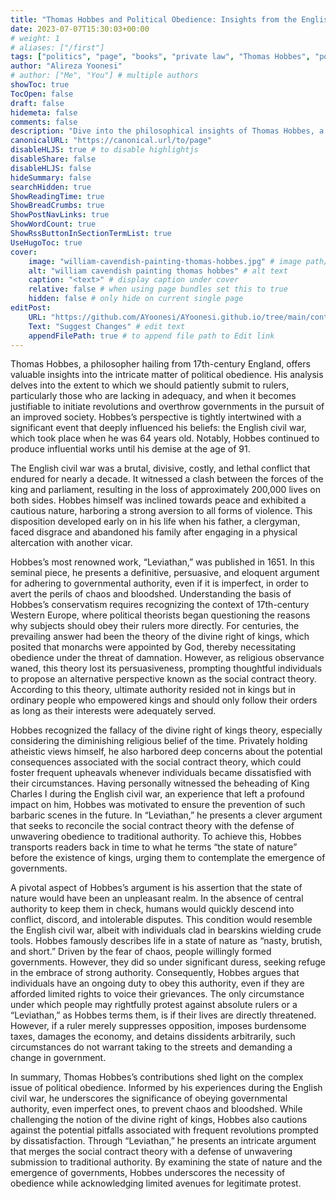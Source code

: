 ```yaml
---
title: "Thomas Hobbes and Political Obedience: Insights from the English Civil War"
date: 2023-07-07T15:30:03+00:00
# weight: 1
# aliases: ["/first"]
tags: ["politics", "page", "books", "private law", "Thomas Hobbes", "political obedience", "English civil war", "Leviathan", "social contract theory", "imperfect rulers", "chaos prevention", "violence", "revolution", "governmental authority"]
author: "Alireza Yoonesi"
# author: ["Me", "You"] # multiple authors
showToc: true
TocOpen: false
draft: false
hidemeta: false
comments: false
description: "Dive into the philosophical insights of Thomas Hobbes, a prominent 17th-century English philosopher, as he explores the complexities of political obedience. Influenced by his experiences during the brutal English civil war, Hobbes emphasizes the importance of submitting to imperfect rulers to prevent chaos and violence. In his renowned work Leviathan, Hobbes merges the social contract theory with a defense of unwavering obedience, while also cautioning against the dangers of frequent revolutions. Discover how Hobbes's perspectives continue to shape our understanding of governmental authority today"
canonicalURL: "https://canonical.url/to/page"
disableHLJS: true # to disable highlightjs
disableShare: false
disableHLJS: false
hideSummary: false
searchHidden: true
ShowReadingTime: true
ShowBreadCrumbs: true
ShowPostNavLinks: true
ShowWordCount: true
ShowRssButtonInSectionTermList: true
UseHugoToc: true
cover:
    image: "william-cavendish-painting-thomas-hobbes.jpg" # image path/url
    alt: "william cavendish painting thomas hobbes" # alt text 
    caption: "<text>" # display caption under cover
    relative: false # when using page bundles set this to true
    hidden: false # only hide on current single page
editPost:
    URL: "https://github.com/AYoonesi/AYoonesi.github.io/tree/main/content"
    Text: "Suggest Changes" # edit text
    appendFilePath: true # to append file path to Edit link
---
```


Thomas Hobbes, a philosopher hailing from 17th-century England, offers valuable insights into the intricate matter of political obedience. His analysis delves into the extent to which we should patiently submit to rulers, particularly those who are lacking in adequacy, and when it becomes justifiable to initiate revolutions and overthrow governments in the pursuit of an improved society. Hobbes’s perspective is tightly intertwined with a significant event that deeply influenced his beliefs: the English civil war, which took place when he was 64 years old. Notably, Hobbes continued to produce influential works until his demise at the age of 91.

The English civil war was a brutal, divisive, costly, and lethal conflict that endured for nearly a decade. It witnessed a clash between the forces of the king and parliament, resulting in the loss of approximately 200,000 lives on both sides. Hobbes himself was inclined towards peace and exhibited a cautious nature, harboring a strong aversion to all forms of violence. This disposition developed early on in his life when his father, a clergyman, faced disgrace and abandoned his family after engaging in a physical altercation with another vicar.

Hobbes’s most renowned work, “Leviathan,” was published in 1651. In this seminal piece, he presents a definitive, persuasive, and eloquent argument for adhering to governmental authority, even if it is imperfect, in order to avert the perils of chaos and bloodshed. Understanding the basis of Hobbes’s conservatism requires recognizing the context of 17th-century Western Europe, where political theorists began questioning the reasons why subjects should obey their rulers more directly. For centuries, the prevailing answer had been the theory of the divine right of kings, which posited that monarchs were appointed by God, thereby necessitating obedience under the threat of damnation. However, as religious observance waned, this theory lost its persuasiveness, prompting thoughtful individuals to propose an alternative perspective known as the social contract theory. According to this theory, ultimate authority resided not in kings but in ordinary people who empowered kings and should only follow their orders as long as their interests were adequately served.

Hobbes recognized the fallacy of the divine right of kings theory, especially considering the diminishing religious belief of the time. Privately holding atheistic views himself, he also harbored deep concerns about the potential consequences associated with the social contract theory, which could foster frequent upheavals whenever individuals became dissatisfied with their circumstances. Having personally witnessed the beheading of King Charles I during the English civil war, an experience that left a profound impact on him, Hobbes was motivated to ensure the prevention of such barbaric scenes in the future. In “Leviathan,” he presents a clever argument that seeks to reconcile the social contract theory with the defense of unwavering obedience to traditional authority. To achieve this, Hobbes transports readers back in time to what he terms “the state of nature” before the existence of kings, urging them to contemplate the emergence of governments.

A pivotal aspect of Hobbes’s argument is his assertion that the state of nature would have been an unpleasant realm. In the absence of central authority to keep them in check, humans would quickly descend into conflict, discord, and intolerable disputes. This condition would resemble the English civil war, albeit with individuals clad in bearskins wielding crude tools. Hobbes famously describes life in a state of nature as “nasty, brutish, and short.” Driven by the fear of chaos, people willingly formed governments. However, they did so under significant duress, seeking refuge in the embrace of strong authority. Consequently, Hobbes argues that individuals have an ongoing duty to obey this authority, even if they are afforded limited rights to voice their grievances. The only circumstance under which people may rightfully protest against absolute rulers or a “Leviathan,” as Hobbes terms them, is if their lives are directly threatened. However, if a ruler merely suppresses opposition, imposes burdensome taxes, damages the economy, and detains dissidents arbitrarily, such circumstances do not warrant taking to the streets and demanding a change in government.

In summary, Thomas Hobbes’s contributions shed light on the complex issue of political obedience. Informed by his experiences during the English civil war, he underscores the significance of obeying governmental authority, even imperfect ones, to prevent chaos and bloodshed. While challenging the notion of the divine right of kings, Hobbes also cautions against the potential pitfalls associated with frequent revolutions prompted by dissatisfaction. Through “Leviathan,” he presents an intricate argument that merges the social contract theory with a defense of unwavering submission to traditional authority. By examining the state of nature and the emergence of governments, Hobbes underscores the necessity of obedience while acknowledging limited avenues for legitimate protest.